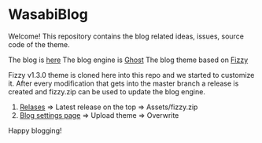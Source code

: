 # WasabiBlog

Welcome! This repository contains the blog related ideas, issues, source code of the theme.

The blog is [here](https://blog.wasabiwallet.io/)
The blog engine is [Ghost](https://ghost.org/)
The blog theme based on [Fizzy](https://github.com/huangyuzhang/Fizzy-Theme/)

Fizzy v1.3.0 theme is cloned here into this repo and we started to customize it. After every modification that gets into the master branch a release is created and fizzy.zip can be used to update the blog engine.

1. [Relases](https://github.com/zkSNACKs/WasabiBlog/releases) => Latest release on the top => Assets/fizzy.zip
2. [Blog settings page](https://wasabiwallet.ghost.io/ghost/#/settings/design) => Upload theme => Overwrite

Happy blogging!
